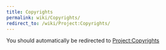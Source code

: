 ```yaml
---
title: Copyrights
permalink: wiki/Copyrights/
redirect_to: /wiki/Project:Copyrights/
---
```


You should automatically be redirected to [Project:Copyrights](/wiki/Project:Copyrights/)
